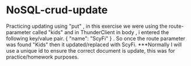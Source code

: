 # NoSQL-crud-update

Practicing updating using "put" , in this exercise we were using the route-parameter called "kids" and in ThunderClient in body , i entered the following key/value pair.
{ "name": "ScyFi" } . So once the route parameter was found "Kids" then it updated/replaced with ScyFi. \*\*\*Normally I will use a unique id to ensure the correct document is update, this was for practice/homework purposes.
